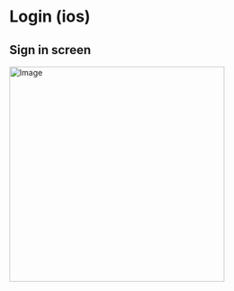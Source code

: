 
# Login (ios)

## Sign in screen


<img width="382" alt="Image" src="https://github.com/user-attachments/assets/c4394f29-370a-49c6-a332-b78fc23733ea" />

